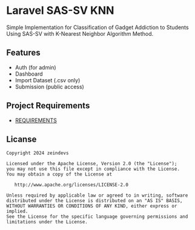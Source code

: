 # Laravel SAS-SV KNN

Simple Implementation for Classification of Gadget Addiction to Students Using SAS-SV with K-Nearest Neighbor Algorithm Method.

## Features

- Auth (for admin)
- Dashboard
- Import Dataset (.csv only)
- Submission (public access)

## Project Requirements

- [REQUIREMENTS](./REQUIREMENTS.md)

## Licanse

```
Copyright 2024 zeindevs

Licensed under the Apache License, Version 2.0 (the "License");
you may not use this file except in compliance with the License.
You may obtain a copy of the License at

   http://www.apache.org/licenses/LICENSE-2.0

Unless required by applicable law or agreed to in writing, software
distributed under the License is distributed on an "AS IS" BASIS,
WITHOUT WARRANTIES OR CONDITIONS OF ANY KIND, either express or implied.
See the License for the specific language governing permissions and
limitations under the License.
```
